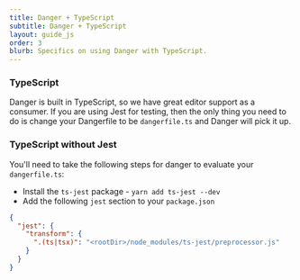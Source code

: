 ```yaml
---
title: Danger + TypeScript
subtitle: Danger + TypeScript
layout: guide_js
order: 3
blurb: Specifics on using Danger with TypeScript.
---
```


### TypeScript

Danger is built in TypeScript, so we have great editor support as a consumer. If you are using Jest for testing, 
then the only thing you need to do is change your Dangerfile to be `dangerfile.ts` and Danger will pick it up.

### TypeScript without Jest

You'll need to take the following steps for danger to evaluate your `dangerfile.ts`:

-   Install the `ts-jest` package - `yarn add ts-jest --dev`
-   Add the following `jest` section to your `package.json`

```json
{
  "jest": {
    "transform": {
      ".(ts|tsx)": "<rootDir>/node_modules/ts-jest/preprocessor.js"
    }
  }
}
```
